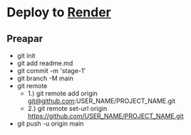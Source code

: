 # Deploy to [Render](www.render.com)

## Preapar
  - git init
  - git add readme.md
  - git commit -m 'stage-1'
  - git branch -M main
  - git remote
    - 1.) git remote add origin git@github.com:USER_NAME/PROJECT_NAME.git
    - 2.) git remote set-url origin https://github.com/USER_NAME/PROJECT_NAME.git
  - git push -u origin main

